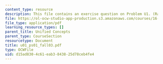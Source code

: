 ```yaml
---
content_type: resource
description: This file contains an exercise question on Problem U1. (Range Equation).
file: https://ol-ocw-studio-app-production.s3.amazonaws.com/courses/16-01-unified-engineering-i-ii-iii-iv-fall-2005-spring-2006/d15ad8304c61eab3843825d78ceb4fe4_u01_ps01_fall03.pdf
file_type: application/pdf
learning_resource_types: []
parent_title: Unified Concepts
parent_type: CourseSection
resourcetype: Document
title: u01_ps01_fall03.pdf
type: OCWFile
uid: d15ad830-4c61-eab3-8438-25d78ceb4fe4
---
```

